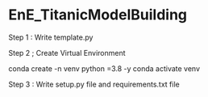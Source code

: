 # EnE_TitanicModelBuilding

Step 1 : Write template.py

Step 2 ; Create Virtual Environment

conda create -n venv python =3.8 -y
conda activate venv

Step 3 : Write setup.py file and requirements.txt file

